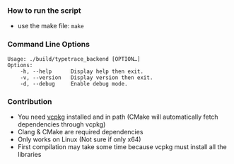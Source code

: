 ### How to run the script

- use the make file: `make`

### Command Line Options

```
Usage: ./build/typetrace_backend [OPTION…]
Options:
	-h, --help      Display help then exit.
	-v, --version   Display version then exit.
	-d, --debug	    Enable debug mode.
```

### Contribution

- You need [vcpkg](https://vcpkg.io/en/) installed and in path (CMake will automatically fetch dependencies through vcpkg)
- Clang & CMake are required dependencies
- Only works on Linux (Not sure if only x64)
- First compilation may take some time because vcpkg must install all the libraries
